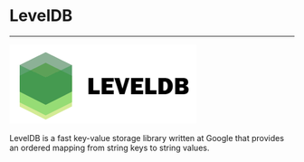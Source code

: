 # LevelDB

-----

![](assets/leveldb_icon2_09_26.png)

LevelDB is a fast key-value storage library written at Google that provides an ordered mapping from string keys to string values.   




